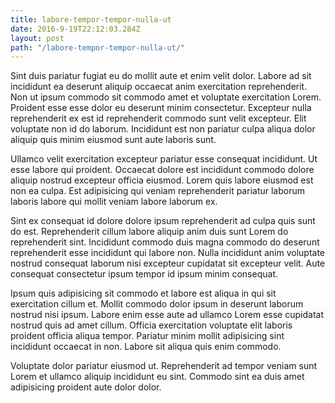 ```yaml
---
title: labore-tempor-tempor-nulla-ut
date: 2016-9-19T22:12:03.284Z
layout: post
path: "/labore-tempor-tempor-nulla-ut/"
---
```


Sint duis pariatur fugiat eu do mollit aute et enim velit dolor. Labore ad sit incididunt ea deserunt aliquip occaecat anim exercitation reprehenderit. Non ut ipsum commodo sit commodo amet et voluptate exercitation Lorem. Proident esse esse dolor eu deserunt minim consectetur. Excepteur nulla reprehenderit ex est id reprehenderit commodo sunt velit excepteur. Elit voluptate non id do laborum. Incididunt est non pariatur culpa aliqua dolor aliquip quis minim eiusmod sunt aute laboris sunt.

Ullamco velit exercitation excepteur pariatur esse consequat incididunt. Ut esse labore qui proident. Occaecat dolore est incididunt commodo dolore aliquip nostrud excepteur officia eiusmod. Lorem quis labore eiusmod est non ea culpa. Est adipisicing qui veniam reprehenderit pariatur laborum laboris labore qui mollit veniam labore laborum ex.

Sint ex consequat id dolore dolore ipsum reprehenderit ad culpa quis sunt do est. Reprehenderit cillum labore aliquip anim duis sunt Lorem do reprehenderit sint. Incididunt commodo duis magna commodo do deserunt reprehenderit esse incididunt qui labore non. Nulla incididunt anim voluptate nostrud consequat laborum nisi excepteur cupidatat sit excepteur velit. Aute consequat consectetur ipsum tempor id ipsum minim consequat.

Ipsum quis adipisicing sit commodo et labore est aliqua in qui sit exercitation cillum et. Mollit commodo dolor ipsum in deserunt laborum nostrud nisi ipsum. Labore enim esse aute ad ullamco Lorem esse cupidatat nostrud quis ad amet cillum. Officia exercitation voluptate elit laboris proident officia aliqua tempor. Pariatur minim mollit adipisicing sint incididunt occaecat in non. Labore sit aliqua quis enim commodo.

Voluptate dolor pariatur eiusmod ut. Reprehenderit ad tempor veniam sunt Lorem et ullamco aliquip incididunt eu sint. Commodo sint ea duis amet adipisicing proident aute dolor dolor.